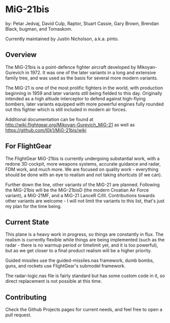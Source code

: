 # MiG-21bis 

by: Petar Jedvaj, David Culp, Raptor, Stuart Cassie, Gary Brown, Brendan Black, bugman, and Tomaskom.

Currently maintained by Justin Nicholson, a.k.a. pinto.

## Overview

The MiG-21bis is a point-defence fighter aircraft developed by Mikoyan-Gurevich in 1972. It was one of the later variants in a long and extensive family tree, and was used as the basis for several more modern variants.

The MiG-21 is one of the most prolific fighters in the world, with production beginning in 1959 and later variants still being fielded to this day. Originally intended as a high altiude interceptor to defend against high-flying bombers, later variants equipped with more powerful engines fully rounded out this fighter which is still included in modern air forces.

Additional documentation can be found at http://wiki.flightgear.org/Mikoyan-Gurevich_MiG-21 as well as https://github.com/l0k1/MiG-21bis/wiki

## For FlightGear

The FlightGear MiG-21bis is currently undergoing substantial work, with a redone 3D cockpit, more weapons systems, accurate guidance and radar, FDM work, and much more. We are focused on quality work - everything should be done with an eye to realism and not taking shortcuts (if we can).

Further down the line, other variants of the MiG-21 are planned. Following the MiG-21bis will be the MiG-21bisD (the modern Croatian Air Force variant), a MiG-21MF, and a MiG-21 LanceR C/III. Contributions towards other variants are welcome - I will not limit the variants to this list, that's just my plan for the time being.

## Current State

This plane is a heavy work in progress, so things are constantly in flux. The realism is currently flexible while things are being implemented (such as the radar - there is no warmup period or timelimit yet, and it is too powerful), but as we get closer to a final product realism will be a higher priority.

Guided missiles use the guided-missiles.nas framework, dumb bombs, guns, and rockets use FlightGear's submodel framework.

The radar-logic.nas file is fairly standard but has some custom code in it, so direct replacement is not possible at this time.

## Contributing

Check the Github Projects pages for current needs, and feel free to open a pull request.
